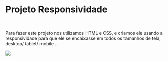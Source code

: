 <h1>Projeto Responsividade</h1>
<br>
<p>Para fazer este projeto nos utilizamos HTML e CSS, e criamos ele usando a responsividade para que ele se encaixasse em todos os tamanhos de tela, desktop/ tablet/ mobile ...</p>
<img src="https://github.com/DanielMachado25/Projeto-Responsividade/blob/main/image%20reponsividade.jpg?raw=true"/>
